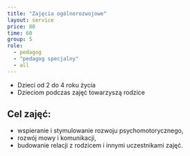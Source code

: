 ```yaml
---
title: "Zajęcia ogólnorozwojowe"
layout: service
price: 80
time: 60
group: 5
role:
  - pedagog
  - "pedagog specjalny"
  - all
---
```


- Dzieci od 2 do 4 roku życia
- Dzieciom podczas zajęć towarzyszą rodzice

## Cel zajęć:

- wspieranie i stymulowanie rozwoju psychomotorycznego,
- rozwój mowy i komunikacji,
- budowanie relacji z rodzicem i innymi uczestnikami zajęć.
